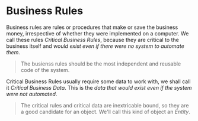# Business Rules

Business rules are rules or procedures that make or save the business money, irrespective of whether they were implemented on a computer. We call these rules *Critical Business Rules*, because they are critical to the business itself and *would exist even if there were no system to automate them*.

> The busienss rules should be the most independent and reusable code of the system.

Critical Business Rules usually require some data to work with, we shall call it *Critical Business Data*. This is the *data that would exist even if the system were not automated*.

> The critical rules and critical data are inextricable bound, so they are a good candidate for an object. We'll call this kind of object an *Entity*.
